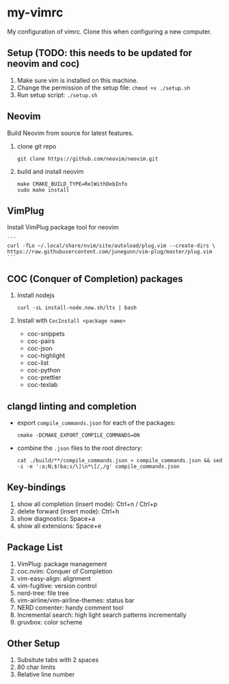 # my-vimrc
My configuration of vimrc. Clone this when configuring a new computer.

## Setup (TODO: this needs to be updated for neovim and coc)
1. Make sure vim is installed on this machine.
1. Change the permission of the setup file: `chmod +x ./setup.sh`
1. Run setup script: `./setup.sh`

## Neovim
Build Neovim from source for latest features.
1. clone git repo

    ```
    git clone https://github.com/neovim/neovim.git
    ```

1. build and install neovim

    ```
    make CMAKE_BUILD_TYPE=RelWithDebInfo
    sudo make install
    ```

## VimPlug
Install VimPlug package tool for neovim
    
    ```
    curl -fLo ~/.local/share/nvim/site/autoload/plug.vim --create-dirs \
    https://raw.githubusercontent.com/junegunn/vim-plug/master/plug.vim
    ```

## COC (Conquer of Completion) packages
1. Install nodejs

    ```
    curl -sL install-node.now.sh/lts | bash
    ```

1. Install with `CocInstall <package name>`
    * coc-snippets
    * coc-pairs
    * coc-json
    * coc-highlight
    * coc-list
    * coc-python
    * coc-prettier
    * coc-texlab

## clangd linting and completion
* export `compile_commands.json` for each of the packages:

    ```
    cmake -DCMAKE_EXPORT_COMPILE_COMMANDS=ON
    ```

* combine the `.json` files to the root directory:

    ```
    cat ./build/**/compile_commands.json > compile_commands.json && sed -i -e ':a;N;$!ba;s/\]\n*\[/,/g' compile_commands.json
    ```

## Key-bindings
1. show all completion (insert mode): Ctrl+n / Ctrl+p
1. delete forward (insert mode): Ctrl+h
1. show diagnostics: Space+a
1. show all extensions: Space+e

## Package List
1. VimPlug: package management
1. coc.nvim: Conquer of Completion
1. vim-easy-align: alignment
1. vim-fugitive: version control
1. nerd-tree: file tree
1. vim-airline/vim-airline-themes: status bar
1. NERD comenter: handy comment tool
1. Incremental search: high light search patterns incrementally
1. gruvbox: color scheme

## Other Setup
1. Subsitute tabs with 2 spaces 
1. 80 char limits
1. Relative line number
